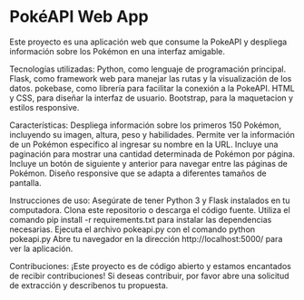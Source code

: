# PokéAPI Web App

Este proyecto es una aplicación web que consume la PokeAPI y despliega información sobre los Pokémon en una interfaz amigable.

Tecnologías utilizadas:
Python, como lenguaje de programación principal.
Flask, como framework web para manejar las rutas y la visualización de los datos.
pokebase, como librería para facilitar la conexión a la PokeAPI.
HTML y CSS, para diseñar la interfaz de usuario.
Bootstrap, para la maquetacion y estilos responsive.

Características:
Despliega información sobre los primeros 150 Pokémon, incluyendo su imagen, altura, peso y habilidades.
Permite ver la información de un Pokémon específico al ingresar su nombre en la URL.
Incluye una paginación para mostrar una cantidad determinada de Pokémon por página.
Incluye un botón de siguiente y anterior para navegar entre las páginas de Pokémon.
Diseño responsive que se adapta a diferentes tamaños de pantalla.

Instrucciones de uso:
Asegúrate de tener Python 3 y Flask instalados en tu computadora.
Clona este repositorio o descarga el código fuente.
Utiliza el comando pip install -r requirements.txt para instalar las dependencias necesarias.
Ejecuta el archivo pokeapi.py con el comando python pokeapi.py
Abre tu navegador en la dirección http://localhost:5000/ para ver la aplicación.

Contribuciones:
¡Este proyecto es de código abierto y estamos encantados de recibir contribuciones! Si deseas contribuir, por favor abre una solicitud de extracción y describenos tu propuesta.
